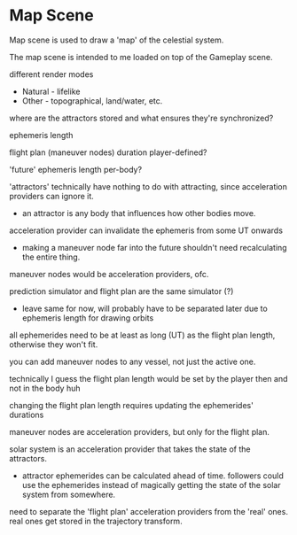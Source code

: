 # Map Scene
Map scene is used to draw a 'map' of the celestial system.

The map scene is intended to me loaded on top of the Gameplay scene.




different render modes
- Natural - lifelike
- Other - topographical, land/water, etc.




where are the attractors stored and what ensures they're synchronized?

ephemeris length

flight plan (maneuver nodes) duration player-defined?

'future' ephemeris length per-body?

'attractors' technically have nothing to do with attracting, since acceleration providers can ignore it.
- an attractor is any body that influences how other bodies move.

acceleration provider can invalidate the ephemeris from some UT onwards
- making a maneuver node far into the future shouldn't need recalculating the entire thing.

maneuver nodes would be acceleration providers, ofc.




prediction simulator and flight plan are the same simulator (?)
- leave same for now, will probably have to be separated later due to ephemeris length for drawing orbits





all ephemerides need to be at least as long (UT) as the flight plan length, otherwise they won't fit.

you can add maneuver nodes to any vessel, not just the active one.

technically I guess the flight plan length would be set by the player then and not in the body huh

changing the flight plan length requires updating the ephemerides' durations




maneuver nodes are acceleration providers, but only for the flight plan.

solar system is an acceleration provider that takes the state of the attractors.
- attractor ephemerides can be calculated ahead of time. followers could use the ephemerides instead of magically getting the state of the solar system from somewhere.



need to separate the 'flight plan' acceleration providers from the 'real' ones.
real ones get stored in the trajectory transform.







